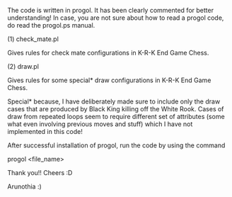 
The code is written in progol. It has been clearly commented for better understanding! In case, you are not sure about how to read a progol code, do read the progol.ps manual. 

(1) check_mate.pl

Gives rules for check mate configurations in K-R-K End Game Chess.


(2) draw.pl

Gives rules for some special* draw configurations in K-R-K End Game Chess.

Special* because, I have deliberately made sure to include only the draw cases that are produced by Black King killing off the White Rook. 
Cases of draw from repeated loops seem to require different set of attributes (some what even involving previous moves and stuff) which I have not implemented in this code!


After successful installation of progol, run the code by using the command 

progol <file_name>


Thank you!! Cheers :D


Arunothia :)






